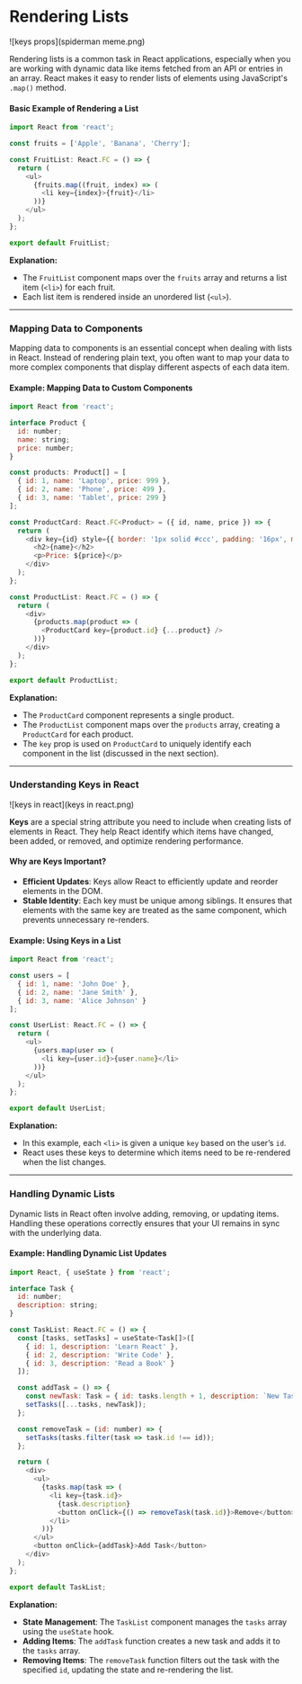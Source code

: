 # Rendering Lists

![keys props](spiderman meme.png)

Rendering lists is a common task in React applications, especially when you are working with dynamic data like items fetched from an API or entries in an array. React makes it easy to render lists of elements using JavaScript's `.map()` method.

#### **Basic Example of Rendering a List**

```javascript
import React from 'react';

const fruits = ['Apple', 'Banana', 'Cherry'];

const FruitList: React.FC = () => {
  return (
    <ul>
      {fruits.map((fruit, index) => (
        <li key={index}>{fruit}</li>
      ))}
    </ul>
  );
};

export default FruitList;
```

**Explanation:**
- The `FruitList` component maps over the `fruits` array and returns a list item (`<li>`) for each fruit.
- Each list item is rendered inside an unordered list (`<ul>`).

---

### **Mapping Data to Components**

Mapping data to components is an essential concept when dealing with lists in React. Instead of rendering plain text, you often want to map your data to more complex components that display different aspects of each data item.

#### **Example: Mapping Data to Custom Components**

```javascript
import React from 'react';

interface Product {
  id: number;
  name: string;
  price: number;
}

const products: Product[] = [
  { id: 1, name: 'Laptop', price: 999 },
  { id: 2, name: 'Phone', price: 499 },
  { id: 3, name: 'Tablet', price: 299 }
];

const ProductCard: React.FC<Product> = ({ id, name, price }) => {
  return (
    <div key={id} style={{ border: '1px solid #ccc', padding: '16px', marginBottom: '8px' }}>
      <h2>{name}</h2>
      <p>Price: ${price}</p>
    </div>
  );
};

const ProductList: React.FC = () => {
  return (
    <div>
      {products.map(product => (
        <ProductCard key={product.id} {...product} />
      ))}
    </div>
  );
};

export default ProductList;
```

**Explanation:**
- The `ProductCard` component represents a single product.
- The `ProductList` component maps over the `products` array, creating a `ProductCard` for each product.
- The `key` prop is used on `ProductCard` to uniquely identify each component in the list (discussed in the next section).

---

### **Understanding Keys in React**

![keys in react](keys in react.png)

**Keys** are a special string attribute you need to include when creating lists of elements in React. They help React identify which items have changed, been added, or removed, and optimize rendering performance.

#### **Why are Keys Important?**
- **Efficient Updates**: Keys allow React to efficiently update and reorder elements in the DOM.
- **Stable Identity**: Each key must be unique among siblings. It ensures that elements with the same key are treated as the same component, which prevents unnecessary re-renders.

#### **Example: Using Keys in a List**

```javascript
import React from 'react';

const users = [
  { id: 1, name: 'John Doe' },
  { id: 2, name: 'Jane Smith' },
  { id: 3, name: 'Alice Johnson' }
];

const UserList: React.FC = () => {
  return (
    <ul>
      {users.map(user => (
        <li key={user.id}>{user.name}</li>
      ))}
    </ul>
  );
};

export default UserList;
```

**Explanation:**
- In this example, each `<li>` is given a unique `key` based on the user’s `id`.
- React uses these keys to determine which items need to be re-rendered when the list changes.

---

### **Handling Dynamic Lists**

Dynamic lists in React often involve adding, removing, or updating items. Handling these operations correctly ensures that your UI remains in sync with the underlying data.

#### **Example: Handling Dynamic List Updates**

```javascript
import React, { useState } from 'react';

interface Task {
  id: number;
  description: string;
}

const TaskList: React.FC = () => {
  const [tasks, setTasks] = useState<Task[]>([
    { id: 1, description: 'Learn React' },
    { id: 2, description: 'Write Code' },
    { id: 3, description: 'Read a Book' }
  ]);

  const addTask = () => {
    const newTask: Task = { id: tasks.length + 1, description: `New Task ${tasks.length + 1}` };
    setTasks([...tasks, newTask]);
  };

  const removeTask = (id: number) => {
    setTasks(tasks.filter(task => task.id !== id));
  };

  return (
    <div>
      <ul>
        {tasks.map(task => (
          <li key={task.id}>
            {task.description}
            <button onClick={() => removeTask(task.id)}>Remove</button>
          </li>
        ))}
      </ul>
      <button onClick={addTask}>Add Task</button>
    </div>
  );
};

export default TaskList;
```

**Explanation:**
- **State Management**: The `TaskList` component manages the `tasks` array using the `useState` hook.
- **Adding Items**: The `addTask` function creates a new task and adds it to the `tasks` array.
- **Removing Items**: The `removeTask` function filters out the task with the specified `id`, updating the state and re-rendering the list.
